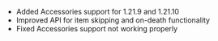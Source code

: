 - Added Accessories support for 1.21.9 and 1.21.10
- Improved API for item skipping and on-death functionality
- Fixed Accessories support not working properly